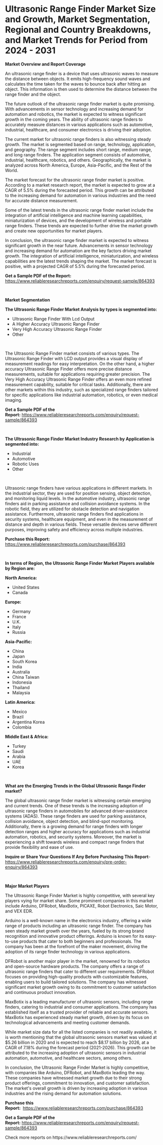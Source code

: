 <p><h1>Ultrasonic Range Finder Market Size and Growth, Market Segmentation, Regional and Country Breakdowns, and Market Trends for Period from 2024 -  2031</h1></p><p><strong>Market Overview and Report Coverage</strong></p>
<p><p>An ultrasonic range finder is a device that uses ultrasonic waves to measure the distance between objects. It emits high-frequency sound waves and calculates the time taken for the waves to bounce back after hitting an object. This information is then used to determine the distance between the range finder and the object.</p><p>The future outlook of the ultrasonic range finder market is quite promising. With advancements in sensor technology and increasing demand for automation and robotics, the market is expected to witness significant growth in the coming years. The ability of ultrasonic range finders to accurately measure distances in various applications such as automotive, industrial, healthcare, and consumer electronics is driving their adoption.</p><p>The current market for ultrasonic range finders is also witnessing steady growth. The market is segmented based on range, technology, application, and geography. The range segment includes short range, medium range, and long range finders. The application segment consists of automotive, industrial, healthcare, robotics, and others. Geographically, the market is analyzed across North America, Europe, Asia-Pacific, and the Rest of the World.</p><p>The market forecast for the ultrasonic range finder market is positive. According to a market research report, the market is expected to grow at a CAGR of 5.5% during the forecasted period. This growth can be attributed to the increasing demand for automation in various industries and the need for accurate distance measurement. </p><p>Some of the latest trends in the ultrasonic range finder market include the integration of artificial intelligence and machine learning capabilities, miniaturization of devices, and the development of wireless and portable range finders. These trends are expected to further drive the market growth and create new opportunities for market players.</p><p>In conclusion, the ultrasonic range finder market is expected to witness significant growth in the near future. Advancements in sensor technology and increasing demand for automation are the key factors driving market growth. The integration of artificial intelligence, miniaturization, and wireless capabilities are the latest trends shaping the market. The market forecast is positive, with a projected CAGR of 5.5% during the forecasted period.</p></p>
<p><strong>Get a Sample PDF of the Report:</strong> <a href="https://www.reliableresearchreports.com/enquiry/request-sample/864393">https://www.reliableresearchreports.com/enquiry/request-sample/864393</a></p>
<p>&nbsp;</p>
<p><strong>Market Segmentation</strong></p>
<p><strong>The Ultrasonic Range Finder Market Analysis by types is segmented into:</strong></p>
<p><ul><li>Ultrasonic Range Finder With Lcd Output</li><li>A Higher Accuracy Ultrasonic Range Finder</li><li>Very High Accuracy Ultrasonic Range Finder</li><li>Other</li></ul></p>
<p>&nbsp;</p>
<p><p>The Ultrasonic Range Finder market consists of various types. The Ultrasonic Range Finder with LCD output provides a visual display of measurement readings for easy interpretation. On the other hand, a higher accuracy Ultrasonic Range Finder offers more precise distance measurements, suitable for applications requiring greater precision. The Very High Accuracy Ultrasonic Range Finder offers an even more refined measurement capability, suitable for critical tasks. Additionally, there are other markets within this industry, such as specialized range finders tailored for specific applications like industrial automation, robotics, or even medical imaging.</p></p>
<p><strong>Get a Sample PDF of the Report:</strong>&nbsp;<a href="https://www.reliableresearchreports.com/enquiry/request-sample/864393">https://www.reliableresearchreports.com/enquiry/request-sample/864393</a></p>
<p>&nbsp;</p>
<p><strong>The Ultrasonic Range Finder Market Industry Research by Application is segmented into:</strong></p>
<p><ul><li>Industrial</li><li>Automotive</li><li>Robotic Uses</li><li>Other</li></ul></p>
<p>&nbsp;</p>
<p><p>Ultrasonic range finders have various applications in different markets. In the industrial sector, they are used for position sensing, object detection, and monitoring liquid levels. In the automotive industry, ultrasonic range finders aid in parking assistance and collision avoidance systems. In the robotic field, they are utilized for obstacle detection and navigation assistance. Furthermore, ultrasonic range finders find applications in security systems, healthcare equipment, and even in the measurement of distance and depth in various fields. These versatile devices serve different purposes, improving safety and efficiency across multiple industries.</p></p>
<p><strong>Purchase this Report:</strong>&nbsp; <a href="https://www.reliableresearchreports.com/purchase/864393">https://www.reliableresearchreports.com/purchase/864393</a></p>
<p>&nbsp;</p>
<p><strong>In terms of Region, the Ultrasonic Range Finder Market Players available by Region are:</strong></p>
<p>
    <p> <strong> North America: </strong>
        <ul>
            <li>United States</li>
            <li>Canada</li>
        </ul>
        </p> 
    <p> <strong> Europe: </strong>
        <ul>
            <li>Germany</li>
            <li>France</li>
            <li>U.K.</li>
            <li>Italy</li>
            <li>Russia</li>
        </ul>
        </p> 
    <p> <strong> Asia-Pacific: </strong>
        <ul>
            <li>China</li>
            <li>Japan</li>
            <li>South Korea</li>
            <li>India</li>
            <li>Australia</li>
            <li>China Taiwan</li>
            <li>Indonesia</li>
            <li>Thailand</li>
            <li>Malaysia</li>
        </ul>
        </p> 
    <p> <strong> Latin America: </strong>
        <ul>
            <li>Mexico</li>
            <li>Brazil</li>
            <li>Argentina Korea</li>
            <li>Colombia</li>
        </ul>
        </p> 
    <p> <strong> Middle East & Africa: </strong>
        <ul>
            <li>Turkey</li>
            <li>Saudi</li>
            <li>Arabia</li>
            <li>UAE</li>
            <li>Korea</li>
        </ul>
    </p>
    </p>
<p>&nbsp;</p>
<p><strong>What are the Emerging Trends in the Global Ultrasonic Range Finder market?</strong></p>
<p><p>The global ultrasonic range finder market is witnessing certain emerging and current trends. One of these trends is the increasing adoption of ultrasonic range finders in automobiles for advanced driver-assistance systems (ADAS). These range finders are used for parking assistance, collision avoidance, object detection, and blind-spot monitoring. Additionally, there is a growing demand for range finders with longer detection ranges and higher accuracy for applications such as industrial automation, robotics, and security systems. Moreover, the market is experiencing a shift towards wireless and compact range finders that provide flexibility and ease of use.</p></p>
<p><strong>Inquire or Share Your Questions If Any Before Purchasing This Report</strong>- <a href="https://www.reliableresearchreports.com/enquiry/pre-order-enquiry/864393">https://www.reliableresearchreports.com/enquiry/pre-order-enquiry/864393</a></p>
<p>&nbsp;</p>
<p><strong>Major Market Players</strong></p>
<p><p>The Ultrasonic Range Finder Market is highly competitive, with several key players vying for market share. Some prominent companies in this market include Arduino, DFRobot, MaxBotix, PICAXE, Robot Electronics, Saic Motor, and VEX EDR. </p><p>Arduino is a well-known name in the electronics industry, offering a wide range of products including an ultrasonic range finder. The company has seen steady market growth over the years, fueled by its strong brand recognition and innovative product offerings. Arduino is known for its easy-to-use products that cater to both beginners and professionals. The company has been at the forefront of the maker movement, driving the adoption of its range finder technology in various applications. </p><p>DFRobot is another major player in the market, renowned for its robotics and open-source hardware products. The company offers a range of ultrasonic range finders that cater to different user requirements. DFRobot focuses on providing high-quality products with customizable features, enabling users to build tailored solutions. The company has witnessed significant market growth owing to its commitment to customer satisfaction and continuous product innovation. </p><p>MaxBotix is a leading manufacturer of ultrasonic sensors, including range finders, catering to industrial and consumer applications. The company has established itself as a trusted provider of reliable and accurate sensors. MaxBotix has experienced steady market growth, driven by its focus on technological advancements and meeting customer demands. </p><p>While market size data for all the listed companies is not readily available, it is worth mentioning that the global ultrasonic sensors market was valued at $5.26 billion in 2020 and is expected to reach $8.17 billion by 2026, at a CAGR of 7.18% during the forecast period (2021-2026). This growth can be attributed to the increasing adoption of ultrasonic sensors in industrial automation, automotive, and healthcare sectors, among others.</p><p>In conclusion, the Ultrasonic Range Finder Market is highly competitive, with companies like Arduino, DFRobot, and MaxBotix leading the way. These companies have witnessed market growth due to their strong product offerings, commitment to innovation, and customer satisfaction. The market's overall growth is driven by increasing adoption in various industries and the rising demand for automation solutions.</p></p>
<p><strong>Purchase this Report:</strong>&nbsp;&nbsp;<a href="https://www.reliableresearchreports.com/purchase/864393">https://www.reliableresearchreports.com/purchase/864393</a></p>
<p></p>
<p><strong>Get a Sample PDF of the Report:</strong>&nbsp;<a href="https://www.reliableresearchreports.com/enquiry/request-sample/864393">https://www.reliableresearchreports.com/enquiry/request-sample/864393</a></p>
<p>Check more reports on https://www.reliableresearchreports.com/</p>